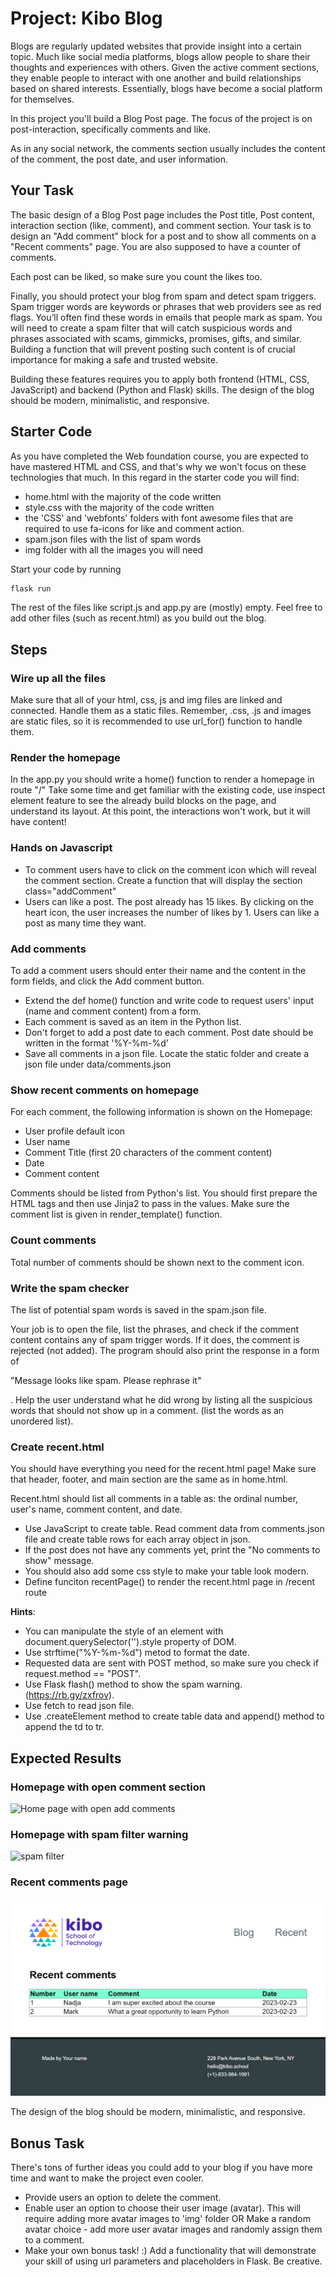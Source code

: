 # Project: Kibo Blog

Blogs are regularly updated websites that provide insight into a certain topic. Much like social media platforms, blogs allow people to share their thoughts and experiences with others. Given the active comment sections, they enable people to interact with one another and build relationships based on shared interests. Essentially, blogs have become a social platform for themselves.

In this project you'll build a Blog Post page. The focus of the project is on post-interaction, specifically comments and like.

As in any social network, the comments section usually includes the content of the comment, the post date, and user information.

## Your Task

The basic design of a Blog Post page includes the Post title, Post content, interaction section (like, comment), and comment section.
Your task is to design an "Add comment" block for a post and to show all comments on a "Recent comments" page.
You are also supposed to have a counter of comments.

Each post can be liked, so make sure you count the likes too.

Finally, you should protect your blog from spam and detect spam triggers. Spam trigger words are keywords or phrases that web providers see as red flags. You’ll often find these words in emails that people mark as spam. You will need to create a spam filter that will catch suspicious words and phrases associated with scams, gimmicks, promises, gifts, and similar. Building a function that will prevent posting such content is of crucial importance for making a safe and trusted website.

Building these features requires you to apply both frontend (HTML, CSS, JavaScript) and backend (Python and Flask) skills.
The design of the blog should be modern, minimalistic, and responsive.

## Starter Code

As you have completed the Web foundation course, you are expected to have mastered HTML and CSS, and that's why we won't focus on these technologies that much. In this regard in the starter code you will find:

- home.html with the majority of the code written
- style.css with the majority of the code written
- the 'CSS' and 'webfonts' folders with font awesome files that are required to use fa-icons for like and comment action.
- spam.json files with the list of spam words
- img folder with all the images you will need

Start your code by running 

```sh
flask run
```

The rest of the files like script.js and app.py are (mostly) empty. Feel free to add other files (such as recent.html) as you build out the blog.

## Steps

### Wire up all the files

Make sure that all of your html, css, js and img files are linked and connected.
Handle them as a static files.
Remember, .css, .js and images are static files, so it is recommended to use url_for() function to handle them.

### Render the homepage

In the app.py you should write a home() function to render a homepage in route "/"
Take some time and get familiar with the existing code, use inspect element feature to see the already build blocks on the page, and understand its layout.
At this point, the interactions won't work, but it will have content!

### Hands on Javascript

- To comment users have to click on the comment icon which will reveal the comment section. Create a function that will display the section class="addComment"
- Users can like a post. The post already has 15 likes. By clicking on the heart icon, the user increases the number of likes by 1. Users can like a post as many time they want. 

### Add comments 
To add a comment users should enter their name and the content in the form fields, and click the Add comment button.
  
- Extend the def home() function and write code to request users' input (name and comment content) from a form.
- Each comment is saved as an item in the Python list.
- Don't forget to add a post date to each comment. Post date should be written in the format '%Y-%m-%d'
- Save all comments in a json file. Locate the static folder and create a json file under data/comments.json

### Show recent comments on homepage
  
For each comment, the following information is shown on the Homepage:
  - User profile default icon
  - User name
  - Comment Title (first 20 characters of the comment content)
  - Date
  - Comment content 

Comments should be listed from Python's list.
You should first prepare the HTML tags and then use Jinja2 to pass in the values.
Make sure the comment list is given in render_template() function.

### Count comments

Total number of comments should be shown next to the comment icon.

### Write the spam checker
  
The list of potential spam words is saved in the spam.json file.
  
Your job is to open the file, list the phrases, and check if the comment content contains any of spam trigger words.
If it does, the comment is rejected (not added).
The program should also print the response in a form of <p> "Message looks like spam. Please rephrase it" </p>.
Help the user understand what he did wrong by listing all the suspicious words that should not show up in a comment. (list the words as an unordered list).

### Create recent.html
 
You should have everything you need for the recent.html page! Make sure that header, footer, and main section are the same as in home.html.

Recent.html should list all comments in a table as: the ordinal number, user's name, comment content, and date.

- Use JavaScript to create table. Read comment data from comments.json file and create table rows for each array object in json.
- If the post does not have any comments yet, print the "No comments to show" message.
- You should also add some css style to make your table look modern.
- Define funciton recentPage() to render the recent.html page in /recent route
  
**Hints**:

- You can manipulate the style of an element with document.querySelector('').style property of DOM.
- Use strftime("%Y-%m-%d") metod to format the date.
- Requested data are sent with POST method, so make sure you check  if request.method == "POST".
- Use Flask flash() method to show the spam warning. (https://rb.gy/zxfrov).
- Use fetch to read json file.
- Use .createElement method to create table data and append() method to append the td to tr.

## Expected Results

### Homepage with open comment section

![Home page with open add comments](https://github.com/nadjazaric/curriculum-hometask/blob/main/Homepage-full%20content.png?raw=true)

### Homepage with spam filter warning

![spam filter](https://github.com/nadjazaric/curriculum-hometask/blob/main/Homepage%20with%20warning%20for%20spam.png?raw=true)

### Recent comments page

![recent filter](https://github.com/nadjazaric/curriculum-hometask/blob/main/Recent%20comments.png?raw=true)

The design of the blog should be modern, minimalistic, and responsive.

## Bonus Task

There's tons of further ideas you could add to your blog if you have more time and want to make the project even cooler.

* Provide users an option to delete the comment.
* Enable user an option to choose their user image (avatar). This will require adding more avatar images to 'img' folder OR Make a random avatar choice - add more user avatar images and randomly assign them to a comment.
* Make your own bonus task! :) Add a functionality that will demonstrate your skill of using url parameters and placeholders in Flask. Be creative.
  
